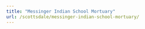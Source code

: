 ```yaml
---
title: "Messinger Indian School Mortuary"
url: /scottsdale/messinger-indian-school-mortuary/
---
```

